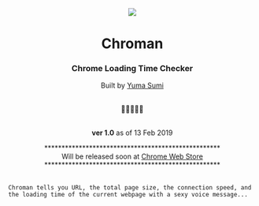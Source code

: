 <div align="center">
    <img src="./img/chromanTileIconOrigin.png" align="center">
</div>
    <h1 align="center" >Chroman</h1>
    <div align="center">
        <h3>Chrome Loading Time Checker</h3>
        <p>Built by 
            <a href="https://github.com/y-yeah">Yuma Sumi</a>
        </p>
    </div>
    <br />
    <div align="center">👻👻👻👻👻</div>
    <br />
    <div align="center">
        <p><strong>ver 1.0</strong> as of 13 Feb 2019</p>
        <div >
            ***************************************************
            <br/>
            Will be released soon at 
            <a href="https://chrome.google.com/webstore/category/extensions">Chrome Web Store</a>
            <br/>
            ***************************************************
        </div>
    </div>
    <br/>
    
    Chroman tells you URL, the total page size, the connection speed, and the loading time of the current webpage with a sexy voice message...
